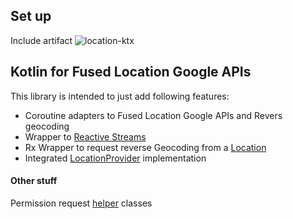 ## Set up

Include artifact ![location-ktx](https://img.shields.io/maven-central/v/com.inqbarna.util/location-ktx?label=location-ktx)

## Kotlin for Fused Location Google APIs

This library is intended to just add following features:

- Coroutine adapters to Fused Location Google APIs and Revers geocoding
- Wrapper to [Reactive Streams](http://www.reactive-streams.org/)
- Rx Wrapper to request reverse Geocoding from a [Location](https://developer.android.com/reference/android/location/Location.html)
- Integrated [LocationProvider](https://developer.android.com/reference/android/location/LocationProvider.html) implementation

#### Other stuff

Permission request [helper](docs/Permissions.md) classes
